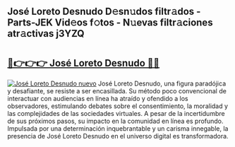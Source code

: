 ## José Loreto Desnudo D𝚎sn𝚞dos filtr𝚊dos - Parts-JEK Vid𝚎os f𝚘tos - N𝚞evas filtr𝚊ciones atr𝚊ctivas j3YZQ

# <h2><a href="http://mbcrlez.tromn.icu/?c=Jos%c3%a9+Loreto+Desnudo">🔗👉👉👉 José Loreto Desnudo 🔗🔗</a></h2>

[![José Loreto Desnudo nuevo](https://i.imgur.com/pEAQMta.gif)](http://mbcrlez.tromn.icu/?c=Jos%c3%a9+Loreto+Desnudo)
José Loreto Desnudo, una figura paradójica y desafiante, se resiste a ser encasillada. Su método poco convencional de interactuar con audiencias en línea ha atraído y ofendido a los observadores, estimulando debates sobre el consentimiento, la moralidad y las complejidades de las sociedades virtuales. A pesar de la incertidumbre de sus próximos pasos, su impacto en la comunidad en línea es profundo. Impulsada por una determinación inquebrantable y un carisma innegable, la presencia de José Loreto Desnudo en el universo digital es transformadora.
